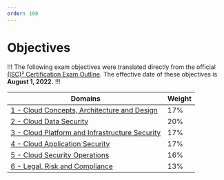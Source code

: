 ```yaml
---
order: 100
---
```


# Objectives

!!!
The following exam objectives were translated directly from the official [\(ISC\)² Certification Exam Outline](https://www.isc2.org/-/media/ISC2/Certifications/Exam-Outlines/CCSP-Exam-Outline-2022.ashx). The effective date of these objectives is **August 1, 2022.**
!!!

| Domains | Weight |
| - | - |
| [1 - Cloud Concepts, Architecture and Design](/exam/domain-1.md) | 17% |
| [2 - Cloud Data Security](/exam/domain-2.md) | 20% |
| [3 - Cloud Platform and Infrastructure Security](/exam/domain-3.md) | 17% |
| [4 - Cloud Application Security](/exam/domain-4.md) | 17% |
| [5 - Cloud Security Operations](/exam/domain-5.md) | 16% |
| [6 - Legal, Risk and Compliance](/exam/domain-6.md) | 13% |
